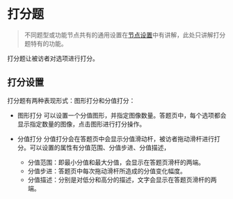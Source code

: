 # 打分题

> 不同题型或功能节点共有的通用设置在[节点设置](../node-setting/concept.md)中有讲解，此处只讲解打分题特有的功能。

打分题让被访者对选项进行打分。

## 打分设置

打分题有两种表现形式：图形打分和分值打分：

+ 图形打分
可以设置一个分值图形，并指定图像数量。答题页中，每个选项都会显示指定数量的图像，点击图形进行打分操作。

+ 分值打分
分值打分会在答题页中会显示分值滑动杆，被访者拖动滑杆进行打分。可以设置的属性有分值范围、分值步进、分值描述，
  + 分值范围：即最小分值和最大分值，会显示在答题页滑杆的两端。
  + 分值步进：答题页中每次拖动滑杆所造成的分值变化幅度。
  + 分值描述：分别是对低分和高分的描述，文字会显示在答题页滑杆的两端。
